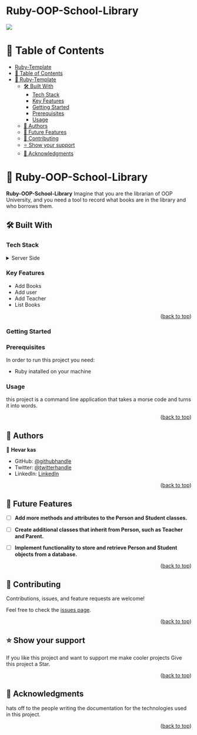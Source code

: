 # Ruby-OOP-School-Library

![](https://img.shields.io/badge/Microverse-blueviolet)
<a name="readme-top"></a>

# 📗 Table of Contents

- [Ruby-Template](#ruby-template)
- [📗 Table of Contents](#-table-of-contents)
- [📖 Ruby-Template ](#-ruby-template-)
  - [🛠 Built With ](#-built-with-)
    - [Tech Stack ](#tech-stack-)
    - [Key Features ](#key-features-)
    - [Getting Started ](#getting-started-)
    - [Prerequisites](#prerequisites)
    - [Usage](#usage)
  - [👥 Authors ](#-authors-)
  - [🔭 Future Features ](#-future-features-)
  - [🤝 Contributing ](#-contributing-)
  - [⭐️ Show your support ](#️-show-your-support-)
  - [🙏 Acknowledgments ](#-acknowledgments-)


# 📖 Ruby-OOP-School-Library <a name="about-project"></a>

**Ruby-OOP-School-Library** Imagine that you are the librarian of OOP University, and you need a tool to record what books are in the library and who borrows them.


## 🛠 Built With <a name="built-with"></a>

### Tech Stack <a name="tech-stack"></a>

<details>
  <summary>Server Side</summary>
  <ul>
    <li><a href="https://www.ruby-lang.org/en/">RUBY</a></li>
  </ul>
</details>

<!-- Features -->

### Key Features <a name="key-features"></a>

- Add Books
- Add user
- Add Teacher
- List Books


<p align="right">(<a href="#readme-top">back to top</a>)</p>

<!-- LIVE DEMO

## 🚀 Live Demo <a name="live-demo"></a>

- [updated upon project completion.]()

<p align="right">(<a href="#readme-top">back to top</a>)</p> -->

<!-- GETTING STARTED -->
### Getting Started <a name="getting-started"></a>

### Prerequisites

In order to run this project you need:

- Ruby inatalled on your machine

<!-- ### Setup

Clone this repository to your desired folder:


Example commands:

```
  cd ENUMERABLE
  git clone https://github.com/jellywiz/Ruby-OOP-School-Library.git
``` -->

### Usage

this project is a command line application that takes a morse code and turns it into words.

<!-- ### Run

Example commands:

```
  ruby student.rb
``` -->


<p align="right">(<a href="#readme-top">back to top</a>)</p>

<!-- AUTHORS -->

## 👥 Authors <a name="authors"></a>

👤 **Hevar kas**

- GitHub: [@githubhandle](https://github.com/whiteWolfx99)
- Twitter: [@twitterhandle](#)
- LinkedIn: [LinkedIn](https://www.linkedin.com/in/hevar-hoshang-9a7a68237/)

<p align="right">(<a href="#readme-top">back to top</a>)</p>

<!-- FUTURE FEATURES -->

## 🔭 Future Features <a name="future-features"></a>

- [ ] **Add more methods and attributes to the Person and Student classes.**
- [ ] **Create additional classes that inherit from Person, such as Teacher and Parent.**
- [ ] **Implement functionality to store and retrieve Person and Student objects from a database.**


<p align="right">(<a href="#readme-top">back to top</a>)</p>

<!-- CONTRIBUTING -->

## 🤝 Contributing <a name="contributing"></a>

Contributions, issues, and feature requests are welcome!

Feel free to check the [issues page](../../issues/).

<p align="right">(<a href="#readme-top">back to top</a>)</p>

<!-- SUPPORT -->

## ⭐️ Show your support <a name="support"></a>

If you like this project and want to support me make cooler projects Give this project a Star.

<p align="right">(<a href="#readme-top">back to top</a>)</p>

<!-- ACKNOWLEDGEMENTS -->

## 🙏 Acknowledgments <a name="acknowledgements"></a>

hats off to the people writing the documentation for the technologies used in this project.

<p align="right">(<a href="#readme-top">back to top</a>)</p>